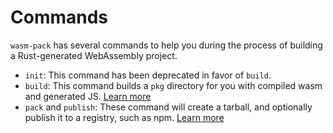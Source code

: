 # Commands

`wasm-pack` has several commands to help you during the process of building
a Rust-generated WebAssembly project.

- `init`: This command has been deprecated in favor of `build`.
- `build`: This command builds a `pkg` directory for you with compiled wasm and generated JS. [Learn more][build]
- `pack` and `publish`: These command will create a tarball, and optionally publish it to a registry, such as npm. [Learn more][pack-pub]

[build]: /commands/build.html
[pack-pub]: /commands/pack-and-publish.html

